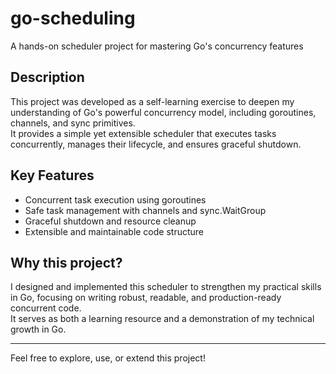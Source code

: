 # go-scheduling

A hands-on scheduler project for mastering Go's concurrency features

## Description

This project was developed as a self-learning exercise to deepen my understanding of Go's powerful concurrency model, including goroutines, channels, and sync primitives.  
It provides a simple yet extensible scheduler that executes tasks concurrently, manages their lifecycle, and ensures graceful shutdown.

## Key Features

- Concurrent task execution using goroutines
- Safe task management with channels and sync.WaitGroup
- Graceful shutdown and resource cleanup
- Extensible and maintainable code structure

## Why this project?

I designed and implemented this scheduler to strengthen my practical skills in Go, focusing on writing robust, readable, and production-ready concurrent code.  
It serves as both a learning resource and a demonstration of my technical growth in Go.

---
Feel free to explore, use, or extend this project!
